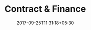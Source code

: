 ---
title: "Contract & Finance"
date: 2017-09-25T11:31:18+05:30
layout: contract-finance-qc
property: "Casa Amora"

---